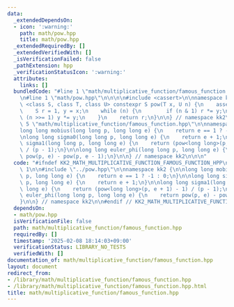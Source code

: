 ```yaml
---
data:
  _extendedDependsOn:
  - icon: ':warning:'
    path: math/pow.hpp
    title: math/pow.hpp
  _extendedRequiredBy: []
  _extendedVerifiedWith: []
  _isVerificationFailed: false
  _pathExtension: hpp
  _verificationStatusIcon: ':warning:'
  attributes:
    links: []
  bundledCode: "#line 1 \"math/multiplicative_function/famous_function.hpp\"\n\n\n\
    \n#line 1 \"math/pow.hpp\"\n\n\n\n#include <cassert>\n\nnamespace kk2 {\n\ntemplate\
    \ <class S, class T, class U> constexpr S pow(T x, U n) {\n    assert(n >= 0);\n\
    \    S r = 1, y = x;\n    while (n) {\n        if (n & 1) r *= y;\n        if\
    \ (n >>= 1) y *= y;\n    }\n    return r;\n}\n\n} // namespace kk2\n\n\n#line\
    \ 5 \"math/multiplicative_function/famous_function.hpp\"\n\nnamespace kk2 {\n\n\
    long long mobius(long long p, long long e) {\n    return e == 1 ? -1 : 0;\n}\n\
    \nlong long sigma0(long long p, long long e) {\n    return e + 1;\n}\n\nlong long\
    \ sigma1(long long p, long long e) {\n    return (pow<long long>(p, e + 1) - 1)\
    \ / (p - 1);\n}\n\nlong long euler_phi(long long p, long long e) {\n    return\
    \ pow(p, e) - pow(p, e - 1);\n}\n\n} // namespace kk2\n\n\n"
  code: "#ifndef KK2_MATH_MULTIPLICATIVE_FUNCTION_FAMOUS_FUNCTION_HPP\n#define KK2_MATH_MULTIPLICATIVE_FUNCTION_FAMOUS_FUNCTION_HPP\
    \ 1\n\n#include \"../pow.hpp\"\n\nnamespace kk2 {\n\nlong long mobius(long long\
    \ p, long long e) {\n    return e == 1 ? -1 : 0;\n}\n\nlong long sigma0(long long\
    \ p, long long e) {\n    return e + 1;\n}\n\nlong long sigma1(long long p, long\
    \ long e) {\n    return (pow<long long>(p, e + 1) - 1) / (p - 1);\n}\n\nlong long\
    \ euler_phi(long long p, long long e) {\n    return pow(p, e) - pow(p, e - 1);\n\
    }\n\n} // namespace kk2\n\n#endif // KK2_MATH_MULTIPLICATIVE_FUNCTION_FAMOUS_FUNCTION_HPP\n"
  dependsOn:
  - math/pow.hpp
  isVerificationFile: false
  path: math/multiplicative_function/famous_function.hpp
  requiredBy: []
  timestamp: '2025-02-08 18:14:03+09:00'
  verificationStatus: LIBRARY_NO_TESTS
  verifiedWith: []
documentation_of: math/multiplicative_function/famous_function.hpp
layout: document
redirect_from:
- /library/math/multiplicative_function/famous_function.hpp
- /library/math/multiplicative_function/famous_function.hpp.html
title: math/multiplicative_function/famous_function.hpp
---
```

